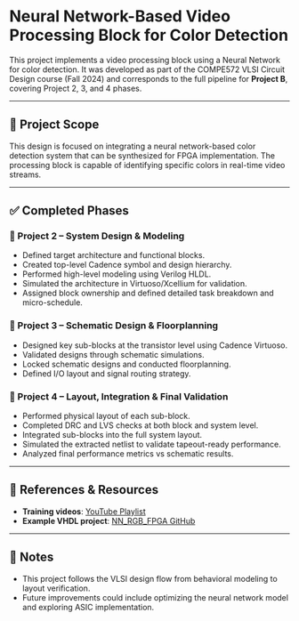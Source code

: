 # Neural Network-Based Video Processing Block for Color Detection

This project implements a video processing block using a Neural Network for color detection. It was developed as part of the COMPE572 VLSI Circuit Design course (Fall 2024) and corresponds to the full pipeline for **Project B**, covering Project 2, 3, and 4 phases.

---

## 📁 Project Scope

This design is focused on integrating a neural network-based color detection system that can be synthesized for FPGA implementation. The processing block is capable of identifying specific colors in real-time video streams.

---

## ✅ Completed Phases

### 🧠 Project 2 – System Design & Modeling
- Defined target architecture and functional blocks.
- Created top-level Cadence symbol and design hierarchy.
- Performed high-level modeling using Verilog HLDL.
- Simulated the architecture in Virtuoso/Xcellium for validation.
- Assigned block ownership and defined detailed task breakdown and micro-schedule.

### 🔧 Project 3 – Schematic Design & Floorplanning
- Designed key sub-blocks at the transistor level using Cadence Virtuoso.
- Validated designs through schematic simulations.
- Locked schematic designs and conducted floorplanning.
- Defined I/O layout and signal routing strategy.

### 🧱 Project 4 – Layout, Integration & Final Validation
- Performed physical layout of each sub-block.
- Completed DRC and LVS checks at both block and system level.
- Integrated sub-blocks into the full system layout.
- Simulated the extracted netlist to validate tapeout-ready performance.
- Analyzed final performance metrics vs schematic results.

---

## 🔗 References & Resources

- **Training videos**: [YouTube Playlist](https://www.youtube.com/playlist?list=PLGzeDuLmmxDpEsCAjf_sYrMC6p-Y0Ummk)
- **Example VHDL project**: [NN_RGB_FPGA GitHub](https://github.com/Marco-Winzker/NN_RGB_FPGA)

---

## 📌 Notes
- This project follows the VLSI design flow from behavioral modeling to layout verification.
- Future improvements could include optimizing the neural network model and exploring ASIC implementation.


